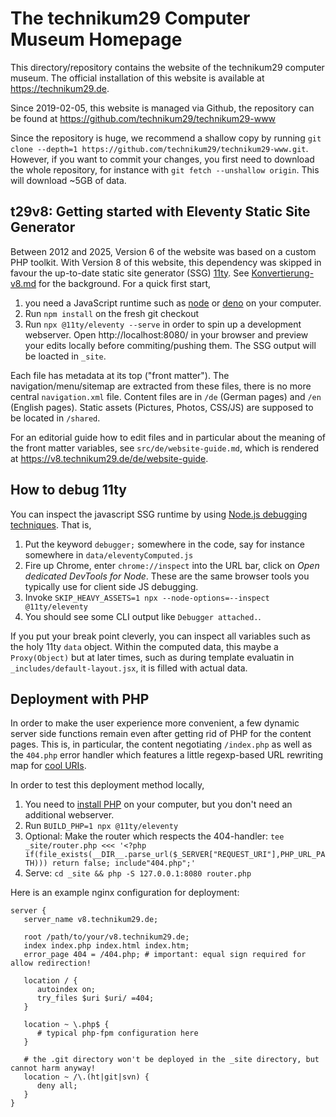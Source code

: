 The technikum29 Computer Museum Homepage
========================================

This directory/repository contains the website of the technikum29 computer
museum. The official installation of this website is available at
https://technikum29.de. 

Since 2019-02-05, this website is managed via Github, the repository can be
found at https://github.com/technikum29/technikum29-www

Since the repository is huge, we recommend a shallow copy by running
`git clone --depth=1 https://github.com/technikum29/technikum29-www.git`.
However, if you want to commit your changes, you first need to download
the whole repository, for instance with `git fetch --unshallow origin`.
This will download ~5GB of data.

t29v8: Getting started with Eleventy Static Site Generator
----------------------------------------------------------

Between 2012 and 2025, Version 6 of the website was based on a custom PHP
toolkit. With Version 8 of this website, this dependency was skipped in
favour the up-to-date static site generator (SSG) [11ty](https://www.11ty.dev/).
See [Konvertierung-v8.md](KONVERTIERUNG-v8.md) for the background.
For a quick first start,

1. you need a JavaScript runtime such as
   [node](https://nodejs.org/en/download) or [deno](https://deno.com/) on
   your computer.
2. Run `npm install` on the fresh git checkout
3. Run `npx @11ty/eleventy --serve` in order to spin up a development webserver.
   Open http://localhost:8080/ in your browser and preview your edits locally
   before commiting/pushing them. The SSG output will be loacted in `_site`.

Each file has metadata at its top ("front matter"). The navigation/menu/sitemap
are extracted from these files, there is no more central `navigation.xml` file.
Content files are in `/de` (German pages) and `/en` (English pages). Static
assets (Pictures, Photos, CSS/JS) are supposed to be located in `/shared`.

For an editorial guide how to edit files and in particular about the meaning
of the front matter variables, see `src/de/website-guide.md`, which is rendered
at https://v8.technikum29.de/de/website-guide.

How to debug 11ty
-----------------

You can inspect the javascript SSG runtime by using
[Node.js debugging techniques](https://nodejs.org/en/learn/getting-started/debugging).
That is,

1. Put the keyword `debugger;` somewhere in the code, say for instance somewhere
   in `data/eleventyComputed.js`
2. Fire up Chrome, enter `chrome://inspect` into the URL bar, click on
   *Open dedicated DevTools for Node*. These are the same browser tools you typically
   use for client side JS debugging.
3. Invoke `SKIP_HEAVY_ASSETS=1 npx --node-options=--inspect @11ty/eleventy`
4. You should see some CLI output like `Debugger attached.`.

If you put your break point cleverly, you can inspect all variables such as the holy
11ty `data` object. Within the computed data, this maybe a `Proxy(Object)` but at later
times, such as during template evaluatin in `_includes/default-layout.jsx`,
it is filled with actual data.

Deployment with PHP
-------------------

In order to make the user experience more convenient, a few dynamic server
side functions remain even after getting rid of PHP for the content pages. This
is, in particular, the content negotiating `/index.php` as well as the `404.php`
error handler which features a little regexp-based URL rewriting map for
[cool URIs](https://www.w3.org/Provider/Style/URI).

In order to test this deployment method locally,

1. You need to [install PHP](https://www.php.net/downloads.php) on your computer,
   but you don't need an additional webserver.
1. Run `BUILD_PHP=1 npx @11ty/eleventy`
3. Optional: Make the router which respects the 404-handler: `tee _site/router.php <<< '<?php if(file_exists(__DIR__.parse_url($_SERVER["REQUEST_URI"],PHP_URL_PATH))) return false; include"404.php";'`
4. Serve: `cd _site && php -S 127.0.0.1:8080 router.php`

Here is an example nginx configuration for deployment:

```
server {
   server_name v8.technikum29.de;

   root /path/to/your/v8.technikum29.de;
   index index.php index.html index.htm;
   error_page 404 = /404.php; # important: equal sign required for allow redirection!

   location / {
      autoindex on;
      try_files $uri $uri/ =404;
   }

   location ~ \.php$ {
      # typical php-fpm configuration here
   }

   # the .git directory won't be deployed in the _site directory, but cannot harm anyway!
   location ~ /\.(ht|git|svn) {
      deny all;
   }
}
```

